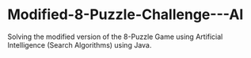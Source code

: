 # Modified-8-Puzzle-Challenge---AI
Solving the modified version of the 8-Puzzle Game using Artificial Intelligence (Search Algorithms) using Java.
